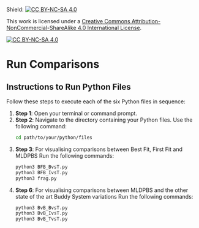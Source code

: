 Shield: [![CC BY-NC-SA 4.0][cc-by-nc-sa-shield]][cc-by-nc-sa]

This work is licensed under a
[Creative Commons Attribution-NonCommercial-ShareAlike 4.0 International License][cc-by-nc-sa].

[![CC BY-NC-SA 4.0][cc-by-nc-sa-image]][cc-by-nc-sa]

[cc-by-nc-sa]: http://creativecommons.org/licenses/by-nc-sa/4.0/
[cc-by-nc-sa-image]: https://licensebuttons.net/l/by-nc-sa/4.0/88x31.png
[cc-by-nc-sa-shield]: https://img.shields.io/badge/License-CC%20BY--NC--SA%204.0-lightgrey.svg

# Run Comparisons

## Instructions to Run Python Files

Follow these steps to execute each of the six Python files in sequence:

1. **Step 1**: Open your terminal or command prompt.
2. **Step 2**: Navigate to the directory containing your Python files. Use the following command:
   ```bash
   cd path/to/your/python/files
3. **Step 3**: For visualising comparisons between Best Fit, First Fit and MLDPBS 
   Run the following commands: 
   ```bash
   python3 BFB_BvsT.py
   python3 BFB_IvsT.py
   python3 frag.py
6. **Step 6**: For visualising comparisons between MLDPBS and the other state of the art Buddy System variations 
   Run the following commands: 
   ```bash
   python3 BvB_BvsT.py
   python3 BvB_IvsT.py
   python3 BvB_TvsT.py